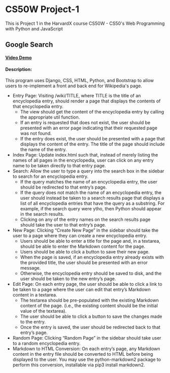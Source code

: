 # CS50W Project-1
This is Project 1 in the HarvardX course CS50W - CS50's Web Programming with Python and JavaScript

## Google Search
#### [Video Demo](https://youtu.be/hziPIgm94nY)

#### Description:
This program uses Django, CSS, HTML, Python, and Bootstrap to allow users to re-implement a front and back end for Wikipedia's page.

* Entry Page: Visiting /wiki/TITLE, where TITLE is the title of an encyclopedia entry, should render a page that displays the contents of that encyclopedia entry.
   * The view should get the content of the encyclopedia entry by calling the appropriate util function.
   * If an entry is requested that does not exist, the user should be presented with an error page indicating that their requested page was not found.
   * If the entry does exist, the user should be presented with a page that displays the content of the entry. The title of the page should include the name of the entry.
* Index Page: Update index.html such that, instead of merely listing the names of all pages in the encyclopedia, user can click on any entry name to be taken directly to that entry page.
* Search: Allow the user to type a query into the search box in the sidebar to search for an encyclopedia entry.
   * If the query matches the name of an encyclopedia entry, the user should be redirected to that entry’s page.
   * If the query does not match the name of an encyclopedia entry, the user should instead be taken to a search results page that displays a list of all encyclopedia entries that have the query as a substring. For example, if the search query were ytho, then Python should appear in the search results.
   * Clicking on any of the entry names on the search results page should take the user to that entry’s page.
* New Page: Clicking “Create New Page” in the sidebar should take the user to a page where they can create a new encyclopedia entry.
   * Users should be able to enter a title for the page and, in a textarea, should be able to enter the Markdown content for the page.
   * Users should be able to click a button to save their new page.
   * When the page is saved, if an encyclopedia entry already exists with the provided title, the user should be presented with an error message.
   * Otherwise, the encyclopedia entry should be saved to disk, and the user should be taken to the new entry’s page.
* Edit Page: On each entry page, the user should be able to click a link to be taken to a page where the user can edit that entry’s Markdown content in a textarea.
   * The textarea should be pre-populated with the existing Markdown content of the page. (i.e., the existing content should be the initial value of the textarea).
   * The user should be able to click a button to save the changes made to the entry.
   * Once the entry is saved, the user should be redirected back to that entry’s page.
* Random Page: Clicking “Random Page” in the sidebar should take user to a random encyclopedia entry.
* Markdown to HTML Conversion: On each entry’s page, any Markdown content in the entry file should be converted to HTML before being displayed to the user. You may use the python-markdown2 package to perform this conversion, installable via pip3 install markdown2.
